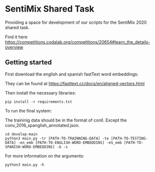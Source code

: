 # SentiMix Shared Task

Providing a space for development of our scripts for the SentiMix 2020 shared task.

Find it here https://competitions.codalab.org/competitions/20654#learn_the_details-overview


## Getting started

First download the english and spanish fastText word embeddings:

They can be found at https://fasttext.cc/docs/en/aligned-vectors.html

Then install the necessary libraries:

```
pip install -r requirements.txt
```

To run the final system:

The traininig data should be in the format of conll. Except the conv_2016_spanglish_annotated.json.

```
cd develop-main
python3 main.py -tr [PATH-TO-TRAINNING-DATA] -te [PATH-TO-TESTING-DATA] -en_emb [PATH-TO-ENGLISH-WORD-EMBEDDINS] -eS_emb [PATH-TO-SPANISH-WORD-EMBEDDINS] -b -s
```

For more information on the arguments:

```
python3 main.py -h
```
